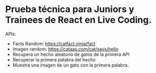 # Prueba técnica para Juniors y Trainees de React en Live Coding.
APIs:

- Facts Random: https://catfact.ninja/fact
- Imagen random: https://cataas.com/cat/says/hello
- Recupera un hecho aleatorio de gatos de la primera API
- Recuperar la primera palabra del hecho
- Muestra una imagen de un gato con la primera palabra.